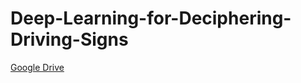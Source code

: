 # Deep-Learning-for-Deciphering-Driving-Signs

[Google Drive]([https://drive.google.com/drive/folders/18HgTobn2GI_J1jw2Fj9EWNO7G5aXh5DM?usp=drive_link](https://drive.google.com/drive/folders/1647YjbJVfwIwr9o_zYZ6Wv4q16mLxi_9?usp=drive_link))

